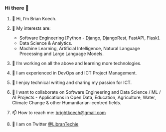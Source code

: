 ### Hi there 👋

<!--
**brightmaraba/brightmaraba** is a ✨ _special_ ✨ repository because its `README.md` (this file) appears on your GitHub profile.

Here are some ideas to get you started:

- 🔭 I’m currently working on ...
- 🌱 I’m currently learning ...
- 👯 I’m looking to collaborate on ...
- 🤔 I’m looking for help with ...
- 💬 Ask me about ...
- 📫 How to reach me: ...
- 😄 Pronouns: ...
- ⚡ Fun fact: ...
-->
1. 👋 Hi, I’m Brian Koech.

2. 👀 My interests are: 
    * Software Engineering [Python - Django, DjangoRest, FastAPI, Flask].
    * Data Science & Analytics.
    * Machine Learning, Artificial Intelligence, Natural Language Processing and Large Language Models.
  
4. 🌱 I’m working on all the above and learning more technologies.

5. 🌱 I am experienced in DevOps and ICT Project Management.

6. 🌱 I enjoy technical writing and sharing my passion for ICT. 

7. 💞️ I want to collaborate on Software Engineering and Data Science / ML / AI Projects - Applications in Open Data, Education, Agriculture, Water, Climate Change & other Humanitarian-centred fields.

9. 📫 How to reach me: brightkoech@gmail.com
10. 🌱 I am on Twitter [@LibranTechie](https://twitter.com/LibranTechie)
